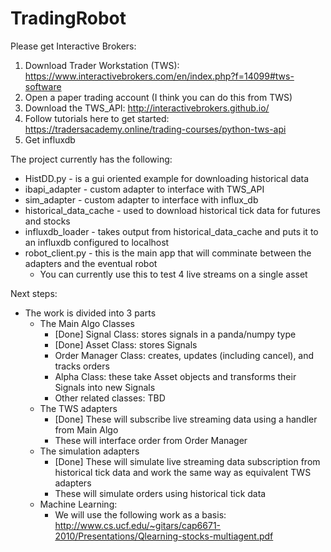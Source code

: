 # TradingRobot

Please get Interactive Brokers:
1. Download Trader Workstation (TWS): https://www.interactivebrokers.com/en/index.php?f=14099#tws-software
2. Open a paper trading account (I think you can do this from TWS)
3. Download the TWS_API: http://interactivebrokers.github.io/
4. Follow tutorials here to get started: https://tradersacademy.online/trading-courses/python-tws-api
5. Get influxdb

The project currently has the following:
* HistDD.py - is a gui oriented example for downloading historical data
* ibapi_adapter - custom adapter to interface with TWS_API
* sim_adapter - custom adapter to interface with influx_db
* historical_data_cache - used to download historical tick data for futures and stocks
* influxdb_loader - takes output from historical_data_cache and puts it to an influxdb configured to localhost
* robot_client.py - this is the main app that will comminate between the adapters and the eventual robot
  * You can currently use this to test 4 live streams on a single asset

Next steps:
* The work is divided into 3 parts
  * The Main Algo Classes
    * [Done] Signal Class: stores signals in a panda/numpy type
    * [Done] Asset Class: stores Signals
    * Order Manager Class: creates, updates (including cancel), and tracks orders
    * Alpha Class: these take Asset objects and transforms their Signals into new Signals
    * Other related classes: TBD
  * The TWS adapters
    * [Done] These will subscribe live streaming data using a handler from Main Algo
    * These will interface order from Order Manager
  * The simulation adapters
    * [Done] These will simulate live streaming data subscription from historical tick data and work the same way as equivalent TWS adapters
    * These will simulate orders using historical tick data
  * Machine Learning:
    * We will use the following work as a basis: http://www.cs.ucf.edu/~gitars/cap6671-2010/Presentations/Qlearning-stocks-multiagent.pdf
